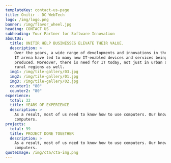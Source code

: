 ```yaml
---
templateKey: contact-us-page
title: Onitir - DC WebTech
logo: /img/logo.png
banner: /img/flavor_wheel.jpg
heading: CONTACT US
subheading: Your Partner for Software Innovation
aboutUs:
  title: ONITIR HELP BUSINESSES ELEVATE THEIR VALUE.
  description: >
    Over the years, a wide range of developments and innovations in the global
    IT arena have led to many new IT-enabled devices and services being
    produced. Moreover, there is need for IT today, not just in urban areas but
    rural regions as well.
  img1: /img/tile-gallery/03.jpg
  img2: /img/tile-gallery/01.jpg
  img3: /img/tile-gallery/02.jpg
  counter1: "80"
  counter2: "80"
experience:
  total: 32
  title: YEARS OF EXPERIENCE
  description: >
    As a result, most of us need to know how to use computers. Our knowledge of
    computers.
projects:
  total: 99
  title: PROJECT DONE TOGETHER
  description: >
    As a result, most of us need to know how to use computers. Our knowledge of
    computers.
quoteImage: /img/cta/cta-img.png
---
```

